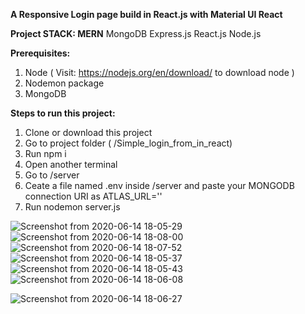 **A Responsive Login page build in React.js with Material UI React**

**Project STACK: MERN**
MongoDB Express.js React.js Node.js

**Prerequisites:**
1. Node ( Visit: https://nodejs.org/en/download/ to download node )
2. Nodemon package
3. MongoDB

**Steps to run this project:**
  1. Clone or download this project
  2. Go to project folder ( /Simple_login_from_in_react)
  3. Run npm i
  4. Open another terminal
  5. Go to /server
  6. Ceate a file named .env inside /server and paste your MONGODB connection URI as ATLAS_URL='<CONNECTION URL HERE>'
  7. Run nodemon server.js 

![Screenshot from 2020-06-14 18-05-29](https://user-images.githubusercontent.com/24733451/84593482-188ece80-ae6a-11ea-8c01-3eea66a30fd3.png)
![Screenshot from 2020-06-14 18-08-00](https://user-images.githubusercontent.com/24733451/84593462-10cf2a00-ae6a-11ea-9160-437bae54f740.png)
![Screenshot from 2020-06-14 18-07-52](https://user-images.githubusercontent.com/24733451/84593463-13318400-ae6a-11ea-99f7-3742c7a73f81.png)
![Screenshot from 2020-06-14 18-05-37](https://user-images.githubusercontent.com/24733451/84593481-17f63800-ae6a-11ea-99d6-8f40f7fd19a5.png)
![Screenshot from 2020-06-14 18-05-43](https://user-images.githubusercontent.com/24733451/84593478-175da180-ae6a-11ea-812c-551e4a711453.png)
![Screenshot from 2020-06-14 18-06-08](https://user-images.githubusercontent.com/24733451/84593471-1593de00-ae6a-11ea-883a-5a9fde4d5cd4.png)

![Screenshot from 2020-06-14 18-06-27](https://user-images.githubusercontent.com/24733451/84593467-1462b100-ae6a-11ea-87d5-4c6424919667.png)
